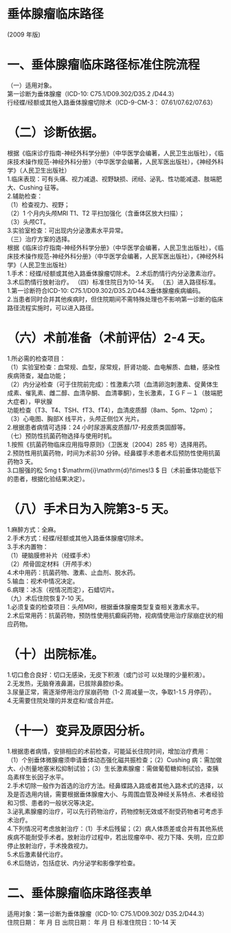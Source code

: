 # 垂体腺瘤临床路径  
(2009 年版)  
# 一、垂体腺瘤临床路径标准住院流程  
（一）适用对象。  
第一诊断为垂体腺瘤（ICD-10: C75.1/D09.302/D35.2 
/D44.3）  
行经蝶/经额或其他入路垂体腺瘤切除术（ICD-9-CM-3：
07.61/07.62/07.63）  
# （二）诊断依据。  
根据《临床诊疗指南-神经外科学分册》（中华医学会编著，人民卫生出版社），《临床技术操作规范-神经外科分册》（中华医学会编著，人民军医出版社），《神经外科学》（人民卫生出版社）  
1.临床表现：可有头痛、视力减退、视野缺损、闭经、泌乳、性功能减退、肢端肥大、Cushing 征等。  
2.辅助检查：  
（1）检查视力、视野；  
（2）1 个月内头颅MRI T1、T2 平扫加强化（含垂体区放大扫描）；  
（3）头颅CT。  
3.实验室检查：可出现内分泌激素水平异常。  
（三）治疗方案的选择。  
根据《临床诊疗指南-神经外科学分册》（中华医学会编著，人民卫生出版社），《临床技术操作规范-神经外科分册》（中华医学会编著，人民军医出版社），《神经外科学》（人民卫生出版社）  
1.手术：经蝶/经额或其他入路垂体腺瘤切除术。 2.术后酌情行内分泌激素治疗。 3.术后酌情行放射治疗。 （四）标准住院日为10-14 天。 （五）进入路径标准。  
1.第一诊断符合ICD-10: C75.1/D09.302/D35.2/D44.3垂体腺瘤疾病编码。  
2.当患者同时合并其他疾病时，但住院期间不需特殊处理也不影响第一诊断的临床路径流程实施时，可以进入路径。  
# （六）术前准备（术前评估）2-4 天。  
1.所必需的检查项目：  
（1）实验室检查：血常规、血型，尿常规，肝肾功能、血电解质、血糖，感染性疾病筛查，凝血功能；  
（2）内分泌检查（可于住院前完成）：性激素六项（血清卵泡刺激素、促黄体生成素、催乳素、雌二醇、血清孕酮、 血清睾酮），生长激素，ＩＧＦ－１（肢端肥大症者），甲状腺  
功能检查（T3、T4、TSH、fT3、fT4），血清皮质醇（8am、5pm、12pm）；  
（3）心电图、胸部X 线平片，头颅正侧位X 光片。  
2.根据患者病情可选择：24 小时尿游离皮质醇/17-羟皮质类固醇等。  
（七）预防性抗菌药物选择与使用时机。  
1.按照《抗菌药物临床应用指导原则》（卫医发〔2004〕285 号）选择用药。  
2.预防性用抗菌药物，时间为术前30 分钟。经鼻蝶手术患者术后预防性使用抗菌药物3 天。  
3.口服强的松 5mg t $\mathrm{i}\mathrm{d}\!\times\!3 $ 日（术前垂体功能低下的患者，根据化验结果决定）。  
# （八）手术日为入院第3-5 天。  
1.麻醉方式：全麻。  
2.手术方式：经蝶/经额或其他入路垂体腺瘤切除术。  
3.手术内置物：  
（1）硬脑膜修补片（经蝶手术）  
（2）颅骨固定材料（开颅手术）  
4.术中用药：抗菌药物、激素、止血剂、脱水药。  
5.输血：视术中情况决定。  
6.病理：冰冻（视情况而定），石蜡切片。  
（九）术后住院恢复7-10 天。  
1.必须复查的检查项目：头颅MRI，根据垂体腺瘤类型复查相关激素水平。  
2.术后常用药：抗菌药物，预防性使用抗癫痫药物，视病情使用治疗尿崩症状的相应药物。  
# （十）出院标准。  
1.切口愈合良好：切口无感染，无皮下积液（或门诊可 以处理的少量积液）。  
2.无发热，无脑脊液鼻漏，已拔除鼻腔纱条。  
3.尿量正常，需逐渐停用治疗尿崩药物（1-2 周减量一次，争取1-1.5 月停药）。  
4.无需要住院处理的并发症和/或合并症。  
# （十一）变异及原因分析。  
1.根据患者病情，安排相应的术前检查，可能延长住院时间，增加治疗费用：  
（1）个别垂体微腺瘤须申请垂体动态强化磁共振检查；（2）Cushing 病：需加做大、小剂量地塞米松抑制试验；（3）生长激素腺瘤：需做葡萄糖抑制试验，查胰岛素样生长因子水平。  
2.手术切除一般作为首选的治疗方法。经鼻蝶路入路或者其他入路术式的选择，以及是否选用内镜，需要根据垂体腺瘤大小、与周围血管及神经关系特点、术者经验和习惯、患者的一般状况等决定。  
3.泌乳素腺瘤的治疗，可以先行药物治疗，药物控制无效或不耐受药物者可考虑手术治疗。  
4.下列情况可考虑放射治疗：（1）手术后残留；（2）病人体质差或合并有其他系统疾病不能耐受手术者。放射治疗过程中，若出现瘤卒中、视力下降、失明，应立即停止放射治疗，手术挽救视力。  
5.术后激素替代治疗。  
6.术后随访，包括症状、内分泌学和影像学检查。  
# 二、垂体腺瘤临床路径表单  
适用对象：第一诊断为垂体腺瘤（ICD-10: C75.1/D09.302/ D35.2/D44.3）  
住院日期：   年  月  日    出院日期：   年  月   日     标准住院日：10-14 天  
